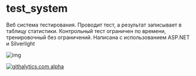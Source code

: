 test_system
===========

Веб система тестирования. Проводит тест, а результат записывает в таблицу статистики. Контрольный тест ограничен по времени, тренировочный без ограничений. Написана с использованием ASP.NET и Silverlight

![img](https://dl.dropboxusercontent.com/u/38317632/silverlight.test_system.scheme.jpg)

[![githalytics.com alpha](https://cruel-carlota.pagodabox.com/8cad0a9722d5c96bdbcaf9c3594848a8 "githalytics.com")](http://githalytics.com/Ivajkin/test_system)


